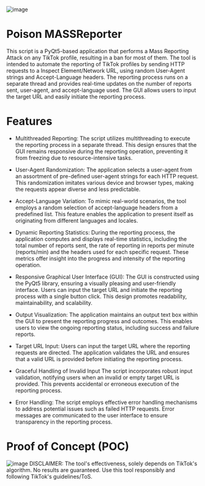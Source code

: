 ![image](https://github.com/ParzivalHack/Poison-MASSReporter/assets/82817793/956fb0cb-6000-46d3-8426-a01e07c15a42)

# Poison MASSReporter

This script is a PyQt5-based application that performs a Mass Reporting Attack on any TikTok profile, resulting in a ban for most of them.
The tool is intended to automate the reporting of TikTok profiles by sending HTTP requests to a Inspect Element/Network URL, using random User-Agent strings and Accept-Language headers. The reporting process runs on a separate thread and provides real-time updates on the number of reports sent, user-agent, and accept-language used. The GUI allows users to input the target URL and easily initiate the reporting process.

# Features

* Multithreaded Reporting:
The script utilizes multithreading to execute the reporting process in a separate thread. This design ensures that the GUI remains responsive during the reporting operation, preventing it from freezing due to resource-intensive tasks.

* User-Agent Randomization:
The application selects a user-agent from an assortment of pre-defined user-agent strings for each HTTP request. This randomization imitates various device and browser types, making the requests appear diverse and less predictable.

* Accept-Language Variation:
To mimic real-world scenarios, the tool employs a random selection of accept-language headers from a predefined list. This feature enables the application to present itself as originating from different languages and locales.

* Dynamic Reporting Statistics:
During the reporting process, the application computes and displays real-time statistics, including the total number of reports sent, the rate of reporting in reports per minute (reports/min) and the headers used for each specific request. These metrics offer insight into the progress and intensity of the reporting operation.

* Responsive Graphical User Interface (GUI):
The GUI is constructed using the PyQt5 library, ensuring a visually pleasing and user-friendly interface. Users can input the target URL and initiate the reporting process with a single button click. This design promotes readability, maintainability, and scalability.

* Output Visualization:
The application maintains an output text box within the GUI to present the reporting progress and outcomes. This enables users to view the ongoing reporting status, including success and failure reports.

* Target URL Input:
Users can input the target URL where the reporting requests are directed. The application validates the URL and ensures that a valid URL is provided before initiating the reporting process.

* Graceful Handling of Invalid Input
The script incorporates robust input validation, notifying users when an invalid or empty target URL is provided. This prevents accidental or erroneous execution of the reporting process.

* Error Handling:
The script employs effective error handling mechanisms to address potential issues such as failed HTTP requests. Error messages are communicated to the user interface to ensure transparency in the reporting process.

# Proof of Concept (POC)
![image](https://github.com/ParzivalHack/Poison-MASSReporter/assets/82817793/ca89eef8-281b-4b56-9a04-f30c312132a1)
DISCLAIMER:
The tool's effectiveness, solely depends on TikTok's algorithm. No results are guaranteed. Use this tool responsibly and following TikTok's guidelines/ToS.
